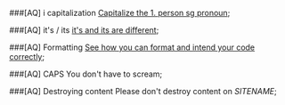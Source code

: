 ###[AQ] i capitalization
[Capitalize the 1. person sg pronoun](http://english.stackexchange.com/q/172);

###[AQ] it's / its
[it's and its are different](http://english.stackexchange.com/q/653);

###[AQ] Formatting
[See how you can format and intend your code correctly](http://$SITEURL$/help/formatting);

###[AQ] CAPS
You don't have to scream;

###[AQ] Destroying content
Please don't destroy content on $SITENAME$;
